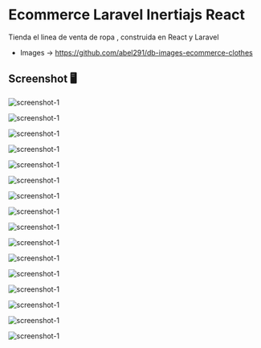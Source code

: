 # Ecommerce Laravel Inertiajs React

Tienda el linea de venta de ropa , construida en React y Laravel
- Images -> https://github.com/abel291/db-images-ecommerce-clothes
## Screenshot 🖥️️

![screenshot-1](/public/screenshot/screenshot-1.png)

![screenshot-1](/public/screenshot/screenshot-2.png)

![screenshot-1](/public/screenshot/screenshot-3.png)

![screenshot-1](/public/screenshot/screenshot-4.png)

![screenshot-1](/public/screenshot/screenshot-5.png)

![screenshot-1](/public/screenshot/screenshot-6.png)

![screenshot-1](/public/screenshot/screenshot-7.png)

![screenshot-1](/public/screenshot/screenshot-8.png)

![screenshot-1](/public/screenshot/screenshot-9.png)

![screenshot-1](/public/screenshot/screenshot-10.png)

![screenshot-1](/public/screenshot/screenshot-11.png)

![screenshot-1](/public/screenshot/screenshot-12.png)

![screenshot-1](/public/screenshot/screenshot-13.png)

![screenshot-1](/public/screenshot/screenshot-14.png)

![screenshot-1](/public/screenshot/screenshot-movil-1.png)

![screenshot-1](/public/screenshot/screenshot-movil-2.png)
